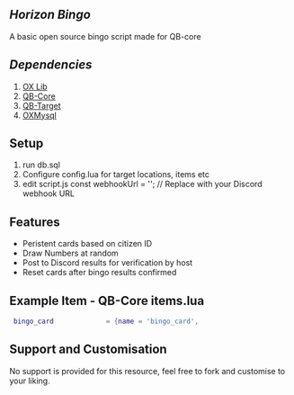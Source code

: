 ## _Horizon Bingo_
A basic open source bingo script made for QB-core

## _Dependencies_
1. [OX Lib](https://overextended.dev/ox_lib)
2. [QB-Core](https://github.com/qbcore-framework/qb-core)
3. [QB-Target](https://github.com/qbcore-framework/qb-target)
4. [OXMysql](https://github.com/overextended/oxmysql)

## Setup
1. run db.sql
2. Configure config.lua for target locations, items etc
3. edit script.js const webhookUrl = ''; // Replace with your Discord webhook URL

## Features
* Peristent cards based on citizen ID
* Draw Numbers at random
* Post to Discord results for verification by host
* Reset cards after bingo results confirmed

## Example Item - QB-Core items.lua
```lua
 bingo_card 			= {name = 'bingo_card',  	     				label = 'Bingo Card',	 			weight = 100, 		type = 'item', 		image = 'bingo_card.png', 		unique = false, 	useable = true, 	shouldClose = true,   	combinable = nil,   description = 'A bingo card to mark your numbers and play BINGO!' },


```

## Support and Customisation
No support is provided for this resource, feel free to fork and customise to your liking.